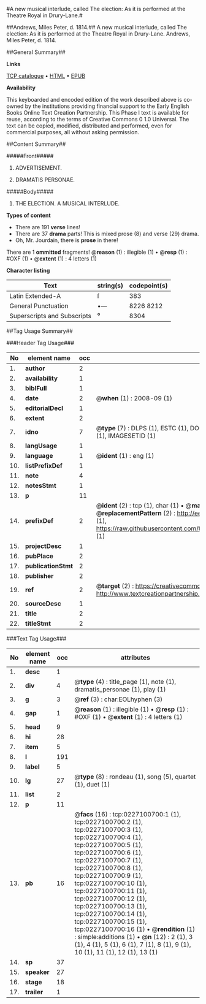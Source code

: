 #A new musical interlude, called The election: As it is performed at the Theatre Royal in Drury-Lane.#

##Andrews, Miles Peter, d. 1814.##
A new musical interlude, called The election: As it is performed at the Theatre Royal in Drury-Lane.
Andrews, Miles Peter, d. 1814.

##General Summary##

**Links**

[TCP catalogue](http://www.ota.ox.ac.uk/tcp/)  • 
[HTML](http://tei.it.ox.ac.uk/tcp/Texts-HTML/free/004/004796921.html)  • 
[EPUB](http://tei.it.ox.ac.uk/tcp/Texts-EPUB/free/004/004796921.epub)

**Availability**

This keyboarded and encoded edition of the
	       work described above is co-owned by the institutions
	       providing financial support to the Early English Books
	       Online Text Creation Partnership. This Phase I text is
	       available for reuse, according to the terms of Creative
	       Commons 0 1.0 Universal. The text can be copied,
	       modified, distributed and performed, even for
	       commercial purposes, all without asking permission.


##Content Summary##

#####Front#####

1. ADVERTISEMENT.

1. DRAMATIS PERSONAE.

#####Body#####

1. THE ELECTION. A MUSICAL INTERLUDE.

**Types of content**

  * There are 191 **verse** lines!
  * There are 37 **drama** parts! This is mixed prose (8) and verse (29) drama.
  * Oh, Mr. Jourdain, there is **prose** in there!

There are 1 **ommitted** fragments! 
 @__reason__ (1) : illegible (1)  •  @__resp__ (1) : #OXF (1)  •  @__extent__ (1) : 4 letters (1)

**Character listing**


|Text|string(s)|codepoint(s)|
|---|---|---|
|Latin Extended-A|ſ|383|
|General Punctuation|•—|8226 8212|
|Superscripts             and Subscripts|⁰|8304|

##Tag Usage Summary##

###Header Tag Usage###

|No|element name|occ|attributes|
|---|---|---|---|
|1.|__author__|2||
|2.|__availability__|1||
|3.|__biblFull__|1||
|4.|__date__|2| @__when__ (1) : 2008-09 (1)|
|5.|__editorialDecl__|1||
|6.|__extent__|2||
|7.|__idno__|7| @__type__ (7) : DLPS (1), ESTC (1), DOCNO (1), TCP (1), GALEDOCNO (1), CONTENTSET (1), IMAGESETID (1)|
|8.|__langUsage__|1||
|9.|__language__|1| @__ident__ (1) : eng (1)|
|10.|__listPrefixDef__|1||
|11.|__note__|4||
|12.|__notesStmt__|1||
|13.|__p__|11||
|14.|__prefixDef__|2| @__ident__ (2) : tcp (1), char (1)  •  @__matchPattern__ (2) : ([0-9\-]+):([0-9IVX]+) (1), (.+) (1)  •  @__replacementPattern__ (2) : http://eebo.chadwyck.com/downloadtiff?vid=$1&page=$2 (1), https://raw.githubusercontent.com/textcreationpartnership/Texts/master/tcpchars.xml#$1 (1)|
|15.|__projectDesc__|1||
|16.|__pubPlace__|2||
|17.|__publicationStmt__|2||
|18.|__publisher__|2||
|19.|__ref__|2| @__target__ (2) : https://creativecommons.org/publicdomain/zero/1.0/ (1), http://www.textcreationpartnership.org/docs/. (1)|
|20.|__sourceDesc__|1||
|21.|__title__|2||
|22.|__titleStmt__|2||


###Text Tag Usage###

|No|element name|occ|attributes|
|---|---|---|---|
|1.|__desc__|1||
|2.|__div__|4| @__type__ (4) : title_page (1), note (1), dramatis_personae (1), play (1)|
|3.|__g__|3| @__ref__ (3) : char:EOLhyphen (3)|
|4.|__gap__|1| @__reason__ (1) : illegible (1)  •  @__resp__ (1) : #OXF (1)  •  @__extent__ (1) : 4 letters (1)|
|5.|__head__|9||
|6.|__hi__|28||
|7.|__item__|5||
|8.|__l__|191||
|9.|__label__|5||
|10.|__lg__|27| @__type__ (8) : rondeau (1), song (5), quartet (1), duet (1)|
|11.|__list__|2||
|12.|__p__|11||
|13.|__pb__|16| @__facs__ (16) : tcp:0227100700:1 (1), tcp:0227100700:2 (1), tcp:0227100700:3 (1), tcp:0227100700:4 (1), tcp:0227100700:5 (1), tcp:0227100700:6 (1), tcp:0227100700:7 (1), tcp:0227100700:8 (1), tcp:0227100700:9 (1), tcp:0227100700:10 (1), tcp:0227100700:11 (1), tcp:0227100700:12 (1), tcp:0227100700:13 (1), tcp:0227100700:14 (1), tcp:0227100700:15 (1), tcp:0227100700:16 (1)  •  @__rendition__ (1) : simple:additions (1)  •  @__n__ (12) : 2 (1), 3 (1), 4 (1), 5 (1), 6 (1), 7 (1), 8 (1), 9 (1), 10 (1), 11 (1), 12 (1), 13 (1)|
|14.|__sp__|37||
|15.|__speaker__|27||
|16.|__stage__|18||
|17.|__trailer__|1||
